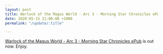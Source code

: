 ```yaml
---
layout: post
title: Warlock of the Magus World - Arc 3 - Morning Star Chronicles ePub
date: 2020-05-15 21:00:00 +1000
permalink: "/update/:title"

---
```

[Warlock of the Magus World - Arc 3 - Morning Star Chronicles ePub](/warlock-of-the-magus-world) is out now. Enjoy.